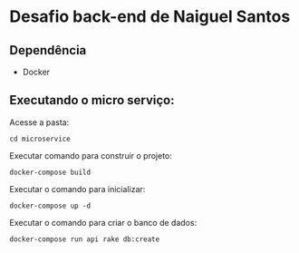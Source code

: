 # Desafio back-end de Naiguel Santos

## Dependência
- Docker

## Executando o micro serviço:

Acesse a pasta:

`cd microservice`

Executar comando para construir o projeto:

`docker-compose build`

Executar o comando para inicializar:

`docker-compose up -d`

Executar o comando para criar o banco de dados:

`docker-compose run api rake db:create`
